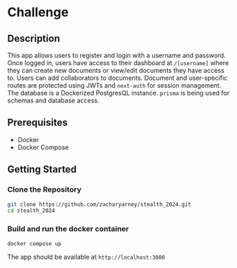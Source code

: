 # Challenge

## Description

This app allows users to register and login with a username and password. Once logged in, users have access to their dashboard at `/[username]` where they can create new documents or view/edit documents they have access to. Users can add collaborators to documents. Document and user-specific routes are protected using JWTs and `next-auth` for session management. The database is a Dockerized PostgresQL instance. `prisma` is being used for schemas and database access.

## Prerequisites

- Docker
- Docker Compose

## Getting Started

### Clone the Repository

```sh
git clone https://github.com/zacharyarney/stealth_2024.git
cd stealth_2024
```

### Build and run the docker container
```sh
docker compose up
```

The app should be available at `http://localhost:3000`
